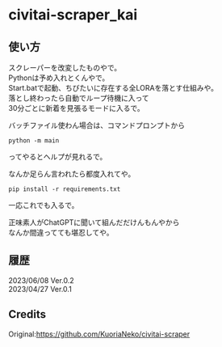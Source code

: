 # civitai-scraper_kai

## 使い方
スクレーパーを改変したものやで。\
Pythonは予め入れとくんやで。\
Start.batで起動、ちびたいに存在する全LORAを落とす仕組みや。\
落とし終わったら自動でループ待機に入って\
30分ごとに新着を見張るモードに入るで。

バッチファイル使わん場合は、コマンドプロンプトから
```
python -m main
```
ってやるとヘルプが見れるで。

なんか足らん言われたら都度入れてや。
```
pip install -r requirements.txt
```
一応これでも入るで。

正味素人がChatGPTに聞いて組んだだけんもんやから\
なんか間違ってても堪忍してや。

## 履歴
2023/06/08 Ver.0.2\
2023/04/27 Ver.0.1

## Credits
Original:https://github.com/KuoriaNeko/civitai-scraper
